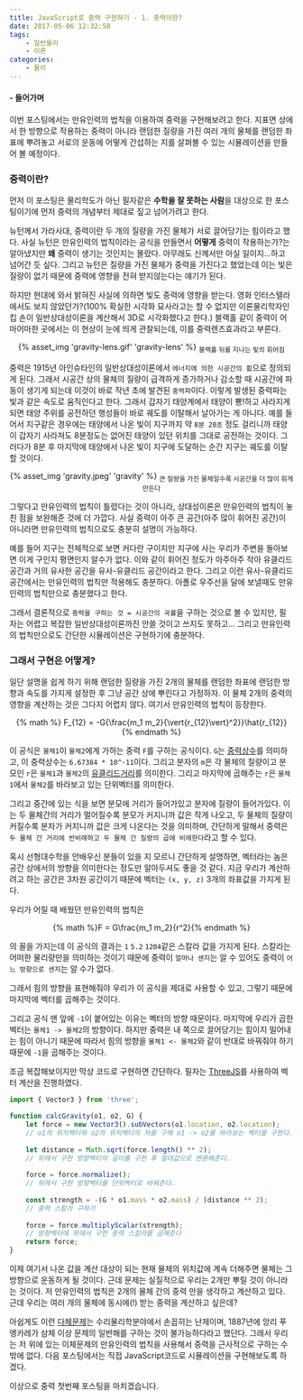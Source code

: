 ```yaml
---
title: JavaScript로 중력 구현하기 - 1. 중력이란?
date: 2017-05-06 12:32:50
tags:
    - 일반물리
    - 이론
categories:
    - 물리
---
```


#### - 들어가며
이번 포스팅에서는 만유인력의 법칙을 이용하여 중력을 구현해보려고 한다.
지표면 상에서 한 방향으로 작용하는 중력이 아니라 랜덤한 질량을 가진 여러 개의 물체를 랜덤한 좌표에 뿌려놓고 서로의 운동에 어떻게 간섭하는 지를 살펴볼 수 있는 시뮬레이션을 만들어 볼 예정이다.

### 중력이란?
먼저 이 포스팅은 물리학도가 아닌 필자같은 **수학을 잘 못하는 사람**을 대상으로 한 포스팅이기에 먼저 중력의 개념부터 제대로 짚고 넘어가려고 한다.

뉴턴께서 가라사대, 중력이란 두 개의 질량을 가진 물체가 서로 끌어당기는 힘이라고 했다.
사실 뉴턴은 만유인력의 법칙이라는 공식을 만들면서 **어떻게** 중력이 작용하는가?는 알아냈지만 **왜** 중력이 생기는 것인지는 몰랐다. 아무래도 신께서만 아실 일이지...하고 넘어간 듯 싶다.
그리고 뉴턴은 질량을 가진 물체가 중력을 가진다고 했었는데 이는 빛은 질량이 없기 때문에 중력에 영향을 전혀 받지않는다는 얘기가 된다.

하지만 현대에 와서 밝혀진 사실에 의하면 빛도 중력에 영향을 받는다.
영화 인터스텔라에서도 보지 않았던가?(100% 확실한 시각화 묘사라고는 할 수 없지만 이론물리학자인 킵 손이 일반상대성이론을 계산해서 3D로 시각화했다고 한다.)
블랙홀 같이 중력이 어마어마한 곳에서는 이 현상이 눈에 띄게 관찰되는데, 이를 중력렌즈효과라고 부른다.

<center>
    {% asset_img 'gravity-lens.gif' 'gravity-lens' %}
    <sub>블랙홀 뒤를 지나는 빛의 휘어짐</sub>
</center>

중력은 1915년 아인슈타인의 일반상대성이론에서 `에너지에 의한 시공간의 휨`으로 정의되게 된다.
그래서 시공간 상의 물체의 질량이 급격하게 증가하거나 감소할 때 시공간에 파동이 생기게 되는데 이것이 바로 작년 초에 발견된 `중력파`이다.
이렇게 발생된 중력파는 빛과 같은 속도로 움직인다고 한다. 그래서 갑자기 태양계에서 태양이 뿅!하고 사라지게 되면 태양 주위를 공전하던 행성들이 바로 궤도를 이탈해서 날아가는 게 아니다.
예를 들어서 지구같은 경우에는 태양에서 나온 빛이 지구까지 약 `8분 20초` 정도 걸리니까 태양이 갑자기 사라져도 8분정도는 없어진 태양이 있던 위치를 그대로 공전하는 것이다.
그러다가 8분 후 마지막에 태양에서 나온 빛이 지구에 도달하는 순간 지구는 궤도를 이탈할 것이다. 

<center>
    {% asset_img 'gravity.jpeg' 'gravity' %}
    <sub>큰 질량을 가진 물체일수록 시공간을 더 많이 휘게 만든다</sub>
</center>

그렇다고 만유인력의 법칙이 틀렸다는 것이 아니라, 상대성이론은 만유인력의 법칙이 놓친 점을 보완해준 것에 더 가깝다.
사실 중력이 아주 큰 공간(아주 많이 휘어진 공간)이 아니라면 만유인력의 법칙으로도 충분히 설명이 가능하다.

예를 들어 지구는 전체적으로 보면 커다란 구이지만 지구에 사는 우리가 주변을 돌아보면 이게 구인지 평면인지 알수가 없다.
이와 같이 휘어진 정도가 아주아주 작아 유클리드 공간과 거의 유사한 공간을 유사-유클리드 공간이라고 한다.
그리고 이런 유사-유클리드 공간에서는 만유인력의 법칙만 적용해도 충분하다. 아폴로 우주선을 달에 보낼때도 만유인력의 법칙만으로 충분했다고 한다.

그래서 결론적으로 `중력을 구하는 것 = 시공간의 곡률`을 구하는 것으로 볼 수 있지만,
필자는 어렵고 복잡한 일반상대성이론까진 안쓸 것이고 쓰지도 못하고...
그리고 만유인력의 법칙만으로도 간단한 시뮬레이션은 구현하기에 충분하다.

### 그래서 구현은 어떻게?
일단 설명을 쉽게 하기 위해 랜덤한 질량을 가진 2개의 물체를 랜덤한 좌표에 랜덤한 방향과 속도를 가지게 설정한 후 그냥 공간 상에 뿌린다고 가정하자.
이 물체 2개의 중력의 영향을 계산하는 것은 그다지 어렵지 않다. 여기서 만유인력의 법칙이 등장한다.

<center>{% math %}
F_{12} = -G{\frac{m_1 m_2}{\vert{r_{12}\vert}^2}}\hat{r_{12}}
{% endmath %}</center>

이 공식은 `물체1`이 `물체2`에게 가하는 중력 `F`를 구하는 공식이다. `G`는 [중력상수](https://ko.wikipedia.org/wiki/%EC%A4%91%EB%A0%A5_%EC%83%81%EC%88%98)를 의미하고,
이 중력상수는 `6.67384 * 10^-11`이다. 그리고 분자의 `m`은 각 물체의 질량이고 분모인 `r`은 `물체1`과 `물체2`의 [유클리드거리](https://ko.wikipedia.org/wiki/%EC%9C%A0%ED%81%B4%EB%A6%AC%EB%93%9C_%EA%B1%B0%EB%A6%AC)를 의미한다.
그리고 마지막에 곱해주는 `r`은 `물체1`에서 `물체2`를 바라보고 있는 단위벡터를 의미한다.

그리고 중간에 있는 식을 보면 분모에 거리가 들어가있고 분자에 질량이 들어가있다.
이는 두 물체간의 거리가 멀어질수록 분모가 커지니까 값은 작게 나오고, 두 물체의 질량이 커질수록 분자가 커지니까 값은 크게 나온다는 것을 의미하며,
간단하게 말해서 중력은 `두 물체 간 거리에 반비례하고 두 물체 간 질량의 곱에 비례한다`라고 할 수 있다.

혹시 선형대수학을 안배우신 분들이 있을 지 모르니 간단하게 설명하면,
벡터라는 놈은 공간 상에서의 방향을 의미한다는 정도만 알아두셔도 좋을 것 같다.
지금 우리가 계산하려고 하는 공간은 3차원 공간이기 때문에 벡터는 `(x, y, z)` 3개의 좌표값을 가지게 된다.

우리가 어릴 때 배웠던 만유인력의 법칙은

<center>{% math %}F = G\frac{m_1 m_2}{r^2}{% endmath %}</center>

의 꼴을 가지는데 이 공식의 결과는 `1` `5.2` `1204`같은 스칼라 값을 가지게 된다. 스칼라는 어떠한 물리량만을 의미하는 것이기 때문에
중력이 `얼마나 센지`는 알 수 있어도 중력이 `어느 방향으로 센지`는 알 수가 없다.

그래서 힘의 방향을 표현해줘야 우리가 이 공식을 제대로 사용할 수 있고, 그렇기 때문에 마지막에 벡터를 곱해주는 것이다.

그리고 공식 맨 앞에 `-1`이 붙어있는 이유는 벡터의 방향 때문이다. 마지막에 우리가 곱한 벡터는 `물체1 -> 물체2`의 방향이다.
하지만 중력은 내 쪽으로 끌어당기는 힘이지 밀어내는 힘이 아니기 때문에 따라서 힘의 방향을 `물체1 <- 물체2`와 같이 반대로 바꿔줘야 하기 때문에 `-1`을 곱해주는 것이다.

조금 복잡해보이지만 막상 코드로 구현하면 간단하다. 필자는 [ThreeJS](https://threejs.org/)를 사용하여 벡터 계산을 진행하였다.

```js
import { Vector3 } from 'three';

function calcGravity(o1, o2, G) {
    let force = new Vector3().subVectors(o1.location, o2.location);
    // o1의 위치벡터와 o2의 위치벡터의 차를 구해 o1 -> o2를 바라보는 벡터를 구한다.
    
    let distance = Math.sqrt(force.length() ** 2);
    // 위에서 구한 방향벡터의 길이를 구한 후 절대값으로 변환해준다.
    
    force = force.normalize();
    // 위에서 구한 방향벡터를 단위벡터로 바꿔준다.
    
    const strength = -(G * o1.mass * o2.mass) / (distance ** 2);
    // 중력 스칼라 구하기
    
    force = force.multiplyScalar(strength);
    // 방향벡터에 위에서 구한 중력 스칼라를 곱해준다
    return force;
}
```

이제 여기서 나온 값을 계산 대상이 되는 현재 물체의 위치값에 계속 더해주면 물체는 그 방향으로 운동하게 될 것이다.
근데 문제는 실질적으로 우리는 2개만 뿌릴 것이 아니라는 것이다.
저 만유인력의 법칙은 2개의 물체 간의 중력 만을 생각하고 계산하고 있다. 근데 우리는 여러 개의 물체에 동시에(!) 받는 중력을 계산하고 싶은데?

아쉽게도 이런 [다체문제](https://ko.wikipedia.org/wiki/%EB%8B%A4%EC%B2%B4_%EB%AC%B8%EC%A0%9C)는 수리물리학분야에서 손꼽히는 난제이며, 
1887년에 앙리 푸엥카레가 삼체 이상 문제의 일반해를 구하는 것이 불가능하다라고 했단다.
그래서 우리는 저 위에 있는 이체문제의 만유인력의 법칙을 사용해서 중력을 근사적으로 구하는 수 밖에 없다.
다음 포스팅에서는 직접 JavaScript코드로 시뮬레이션을 구현해보도록 하겠다.

이상으로 중력 첫번째 포스팅을 마치겠습니다.